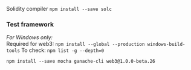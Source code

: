 Solidity compiler `npm install --save solc`   


### Test framework  
*For Windows only:*  
Required for web3:  `npm install --global --production windows-build-tools`
To check: `npm list -g --depth=0`  

`npm install --save mocha ganache-cli web3@1.0.0-beta.26`



